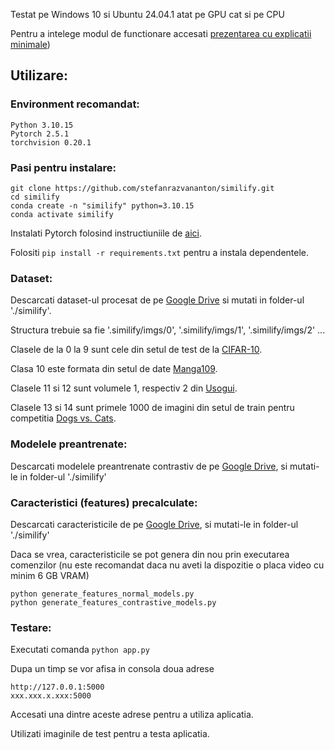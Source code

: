 Testat pe Windows 10 si Ubuntu 24.04.1 atat pe GPU cat si pe CPU

Pentru a intelege modul de functionare accesati [prezentarea cu explicatii minimale](https://github.com/stefanrazvananton/similify/blob/main/explicatii%20minimale.pdf))

## Utilizare:
### Environment recomandat:
```
Python 3.10.15
Pytorch 2.5.1
torchvision 0.20.1
```

### Pasi pentru instalare:
```
git clone https://github.com/stefanrazvananton/similify.git
cd similify
conda create -n "similify" python=3.10.15
conda activate similify
```

Instalati Pytorch folosind instructiuniile de [aici](https://pytorch.org/get-started/locally/).

Folositi ```pip install -r requirements.txt``` pentru a instala dependentele.


### Dataset:
Descarcati dataset-ul procesat de pe [Google Drive](https://drive.google.com/drive/folders/1JF-A-LgbF8mH5EjMorGdWi1iIlKflDOs?usp=sharing) si mutati in folder-ul './similify'.

Structura trebuie sa fie '.similify/imgs/0', '.similify/imgs/1', '.similify/imgs/2' ... 

Clasele de la 0 la 9 sunt cele din setul de test de la [CIFAR-10](https://www.cs.toronto.edu/~kriz/cifar.html).

Clasa 10 este formata din setul de date [Manga109](http://www.manga109.org/en/).

Clasele 11 si 12 sunt volumele 1, respectiv 2 din [Usogui](https://archive.org/details/manga-0v3r-usogui-v01-49-complete/Usogui).

Clasele 13 si 14 sunt primele 1000 de imagini din setul de train pentru competitia [Dogs vs. Cats](https://www.kaggle.com/competitions/dogs-vs-cats/).

### Modelele preantrenate:
Descarcati modelele preantrenate contrastiv de pe [Google Drive](https://drive.google.com/drive/folders/198Dfq5g0ZZbsjDYi6yu_KHf0VxQYGsoi?usp=sharing), si mutati-le in folder-ul './similify'

### Caracteristici (features) precalculate:
Descarcati caracteristicile de pe [Google Drive](https://drive.google.com/drive/folders/11hBGEKtb2-oSvrJOF77EdgcGq4zUcSx6?usp=sharing), si mutati-le in folder-ul './similify'

Daca se vrea, caracteristicile se pot genera din nou prin executarea comenzilor (nu este recomandat daca nu aveti la dispozitie o placa video cu minim 6 GB VRAM)
```
python generate_features_normal_models.py
python generate_features_contrastive_models.py
```


### Testare:
Executati comanda ```python app.py```

Dupa un timp se vor afisa in consola doua adrese
```
http://127.0.0.1:5000
xxx.xxx.x.xxx:5000
```
Accesati una dintre aceste adrese pentru a utiliza aplicatia.

Utilizati imaginile de test pentru a testa aplicatia.

